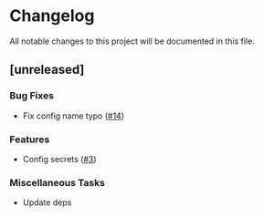 # Changelog

All notable changes to this project will be documented in this file.

## [unreleased]

### Bug Fixes

- Fix config name typo ([#14](https://github.com/orhun/git-cliff/issues/14))

### Features

- Config secrets ([#3](https://github.com/orhun/git-cliff/issues/3))

### Miscellaneous Tasks

- Update deps

<!-- generated by git-cliff -->
